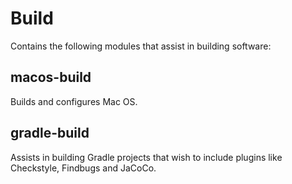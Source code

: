 # Build

Contains the following modules that assist in building software:

## macos-build

Builds and configures Mac OS.

## gradle-build

Assists in building Gradle projects that wish to include plugins like
Checkstyle, Findbugs and JaCoCo.
